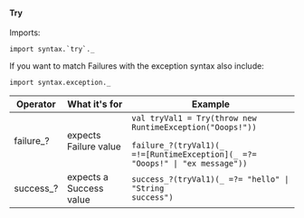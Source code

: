 #### Try ####

Imports:

```
import syntax.`try`._
```

If you want to match Failures with the exception syntax also include:

```
import syntax.exception._
```

| Operator  | What it's for | Example |
| ------------- | ------------- | ------------- |
| failure_? | expects Failure value | <code>val tryVal1 = Try(throw new RuntimeException("Ooops!"))<br/><br/>failure_?(tryVal1)(_ =!=\[RuntimeException\](_ =?= "Ooops!" \\| "ex message"))</code> |
| success_? | expects a Success value | <code>success_?(tryVal1)(_ =?= "hello" \\| "String success")</code> |